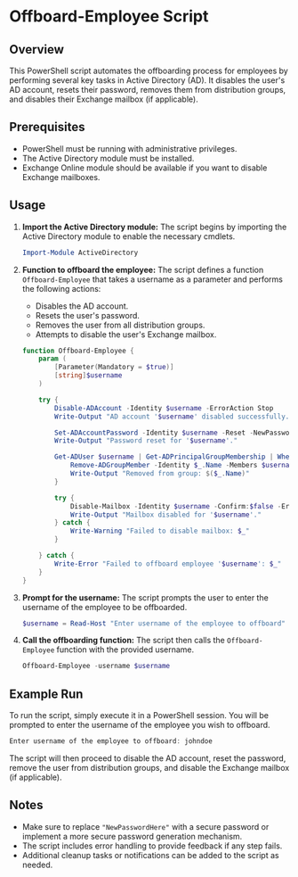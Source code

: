# Offboard-Employee Script

## Overview

This PowerShell script automates the offboarding process for employees by performing several key tasks in Active Directory (AD). It disables the user's AD account, resets their password, removes them from distribution groups, and disables their Exchange mailbox (if applicable).

## Prerequisites

- PowerShell must be running with administrative privileges.
- The Active Directory module must be installed.
- Exchange Online module should be available if you want to disable Exchange mailboxes.

## Usage

1. **Import the Active Directory module:**
   The script begins by importing the Active Directory module to enable the necessary cmdlets.

   ```powershell
   Import-Module ActiveDirectory
   ```

2. **Function to offboard the employee:**
   The script defines a function `Offboard-Employee` that takes a username as a parameter and performs the following actions:
   - Disables the AD account.
   - Resets the user's password.
   - Removes the user from all distribution groups.
   - Attempts to disable the user's Exchange mailbox.

   ```powershell
   function Offboard-Employee {
       param (
           [Parameter(Mandatory = $true)]
           [string]$username
       )

       try {
           Disable-ADAccount -Identity $username -ErrorAction Stop
           Write-Output "AD account '$username' disabled successfully."

           Set-ADAccountPassword -Identity $username -Reset -NewPassword (ConvertTo-SecureString -AsPlainText "NewPasswordHere" -Force) -ErrorAction Stop
           Write-Output "Password reset for '$username'."

           Get-ADUser $username | Get-ADPrincipalGroupMembership | Where-Object { $_.GroupCategory -eq "Distribution" } | ForEach-Object {
               Remove-ADGroupMember -Identity $_.Name -Members $username -Confirm:$false -ErrorAction Stop
               Write-Output "Removed from group: $($_.Name)"
           }

           try {
               Disable-Mailbox -Identity $username -Confirm:$false -ErrorAction Stop
               Write-Output "Mailbox disabled for '$username'."
           } catch {
               Write-Warning "Failed to disable mailbox: $_"
           }

       } catch {
           Write-Error "Failed to offboard employee '$username': $_"
       }
   }
   ```

3. **Prompt for the username:**
   The script prompts the user to enter the username of the employee to be offboarded.

   ```powershell
   $username = Read-Host "Enter username of the employee to offboard"
   ```

4. **Call the offboarding function:**
   The script then calls the `Offboard-Employee` function with the provided username.

   ```powershell
   Offboard-Employee -username $username
   ```

## Example Run

To run the script, simply execute it in a PowerShell session. You will be prompted to enter the username of the employee you wish to offboard.

```powershell
Enter username of the employee to offboard: johndoe
```

The script will then proceed to disable the AD account, reset the password, remove the user from distribution groups, and disable the Exchange mailbox (if applicable).

## Notes

- Make sure to replace `"NewPasswordHere"` with a secure password or implement a more secure password generation mechanism.
- The script includes error handling to provide feedback if any step fails.
- Additional cleanup tasks or notifications can be added to the script as needed.


